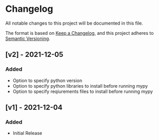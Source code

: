 # Changelog
All notable changes to this project will be documented in this file.

The format is based on [Keep a Changelog](https://keepachangelog.com/en/1.0.0/),
and this project adheres to [Semantic Versioning](https://semver.org/spec/v2.0.0.html).

## [v2] - 2021-12-05

### Added

- Option to specify python version
- Option to specify python libraries to install before running mypy
- Option to specify reqiurements files to install before running mypy


## [v1] - 2021-12-04

### Added

- Initial Release
